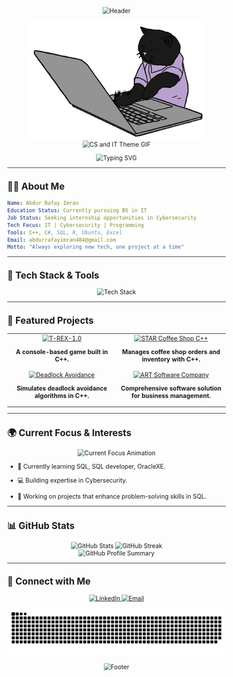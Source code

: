 <!-- Header Banner with Gradient Colors and Stylish Font -->
<p align="center">
  <img src="https://capsule-render.vercel.app/api?type=waving&color=0:703BE7,100:703BE7&height=160&section=header&text=Abdur%20Rafay%20Imran&fontSize=45&fontColor=fff&animation=fadeIn&fontAlignY=40&desc=IT%20Undergraduate%20|%20Aspiring%20Cybersecurity%20Enthusiast%20|%20Seeking%20Internship%20/%20Junior-level%20roles&descAlignY=60&descAlign=50" alt="Header" />
</p>

<!-- Animated Coding GIFs -->
<p align="center">
  <img src="https://raw.githubusercontent.com/BhavyaCodes/BhavyaCodes/master/.github/cat.gif" width="400" alt="Coding GIF" />
  <img src="https://www.lambdatest.com/resources/images/news24.gif" width="400" alt="CS and IT Theme GIF" />
</p>

<!-- Animated Typing Effect for a Professional Tagline -->
<p align="center">
  <img src="https://readme-typing-svg.demolab.com?font=Fira+Code&size=24&pause=1000&color=00FFEC&center=true&vCenter=true&width=600&lines=IT+Student+|+IT+Enthusiast;Cybersecurity+Learner+|+Always+Learning;Tech+and+Problem-Solving+Enthusiast" alt="Typing SVG" />
</p>


---

## 👨‍💻 About Me

```yaml
Name: Abdur Rafay Imran
Education Status: Currently pursuing BS in IT
Job Status: Seeking internship opportunities in Cybersecurity
Tech Focus: IT | Cybersecurity | Programming
Tools: C++, C#, SQL, R, Ubuntu, Excel
Email: abdurrafayimran404@gmail.com
Motto: "Always exploring new tech, one project at a time"
```

---

## 🚀 Tech Stack & Tools
<p align="center">
  <img src="https://skillicons.dev/icons?i=cpp,cs,mysql,r,bash,dotnet,linux&perline=7" alt="Tech Stack" />
</p>

---

## 🌟 Featured Projects
<table align="center" width="90%"> <tr> <td align="center" width="50%"> <a href="https://github.com/AbdurRafayPOG/T-REX-1.0"> <img src="https://img.shields.io/badge/T--REX%201.0-6a11cb?style=for-the-badge&logo=github&logoColor=white" alt="T-REX-1.0" /> </a> <p><strong>A console-based game built in C++.</strong></p> </td> <td align="center" width="50%"> <a href="https://github.com/AbdurRafayPOG/STAR-Coffee-Shop-C-"> <img src="https://img.shields.io/badge/STAR%20Coffee%20Shop%20C++-6d2c91?style=for-the-badge&logo=cpp&logoColor=white" alt="STAR Coffee Shop C++" /> </a> <p><strong>Manages coffee shop orders and inventory with C++.</strong></p> </td> </tr> <tr> <td align="center" width="50%"> <a href="https://github.com/AbdurRafayPOG/DeadLock-Avoidance"> <img src="https://img.shields.io/badge/Deadlock%20Avoidance-00599C?style=for-the-badge&logo=csharp&logoColor=white" alt="Deadlock Avoidance" /> </a> <p><strong>Simulates deadlock avoidance algorithms in C++.</strong></p> </td> <td align="center" width="50%"> <a href="https://github.com/AbdurRafayPOG/ART-Software-Company"> <img src="https://img.shields.io/badge/ART%20Software%20Company-0078D4?style=for-the-badge&logo=windows&logoColor=white" alt="ART Software Company" /> </a> <p><strong>Comprehensive software solution for business management.</strong></p> </td> </tr> </table>

---

## 🌍 Current Focus & Interests
<p align="center"> <img src="https://readme-typing-svg.demolab.com?font=Fira+Code&size=22&color=FFDD00&width=600&lines=Building+Skills+in+Cybersecurity+and+Cybersecurity Consultant;Exploring+New+Technologies;Aspiring+to+Become+a+Cybersecurity" alt="Current Focus Animation" /> </p>

- 🌱 Currently learning SQL, SQL developer, OracleXE.

- 💻 Building expertise in Cybersecurity.

- 🔭 Working on projects that enhance problem-solving skills in SQL.

---

## 📊 GitHub Stats

<div align="center"> <img src="https://github-readme-stats.vercel.app/api?username=AbdurRafayPOG&show_icons=true&theme=monokai&count_private=true&include_all_commits=true" alt="GitHub Stats" width="350"/> <img src="https://github-readme-streak-stats.herokuapp.com/?user=AbdurRafayPOG&theme=monokai&hide_border=false" alt="GitHub Streak" width="350"/> </div> <div align="center"> <img src="https://github-profile-summary-cards.vercel.app/api/cards/profile-details?username=AbdurRafayPOG&theme=monokai" alt="GitHub Profile Summary" width="350"/> </div>

---

## 🤝 Connect with Me
<p align="center"> <a href="https://www.linkedin.com/in/abdurrafay404/"> <img src="https://img.shields.io/badge/LinkedIn-0077B5?style=for-the-badge&logo=linkedin&logoColor=white" alt="LinkedIn" /> </a> <a href="mailto:abdurrafayimran404@gmail.com"> <img src="https://img.shields.io/badge/Email-D14836?style=for-the-badge&logo=gmail&logoColor=white" alt="Email" /> </a> </p>

<!-- GitHub Snake Animation --> <div align="center"> <img src="https://raw.githubusercontent.com/platane/snk/output/github-contribution-grid-snake.svg" alt="GitHub Contribution Snake Animation" /> </div>

<!-- Footer --> <p align="center"> <img src="https://capsule-render.vercel.app/api?type=waving&color=0:6a11cb,100:2575fc&height=120&section=footer" alt="Footer" /> </p>
